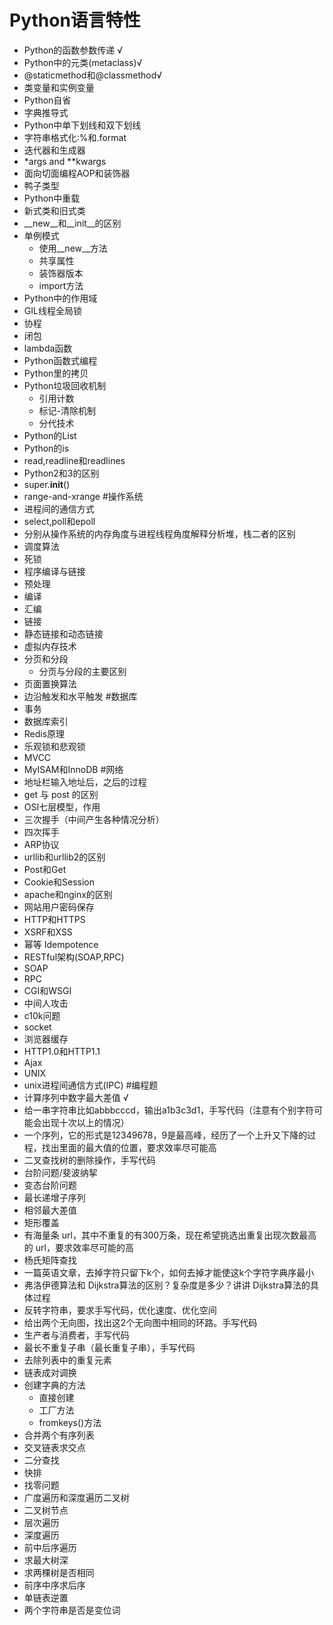 
# Python语言特性
- Python的函数参数传递   √  
- Python中的元类(metaclass)√
- @staticmethod和@classmethod√
- 类变量和实例变量
- Python自省
- 字典推导式
- Python中单下划线和双下划线
- 字符串格式化:%和.format
- 迭代器和生成器
- *args and **kwargs
- 面向切面编程AOP和装饰器
- 鸭子类型
- Python中重载
- 新式类和旧式类
- __new__和__init__的区别
- 单例模式
   - 使用__new__方法
   - 共享属性
   - 装饰器版本
   - import方法
- Python中的作用域
- GIL线程全局锁
- 协程
- 闭包
- lambda函数
- Python函数式编程
- Python里的拷贝
- Python垃圾回收机制
   - 引用计数
   - 标记-清除机制
   - 分代技术
- Python的List
- Python的is
- read,readline和readlines
- Python2和3的区别
- super.__init__()
- range-and-xrange
#操作系统
- 进程间的通信方式
- select,poll和epoll
- 分别从操作系统的内存角度与进程线程角度解释分析堆，栈二者的区别
- 调度算法
- 死锁
- 程序编译与链接
- 预处理
- 编译
- 汇编
- 链接
- 静态链接和动态链接
- 虚拟内存技术
- 分页和分段
   - 分页与分段的主要区别
- 页面置换算法
- 边沿触发和水平触发
#数据库
- 事务
- 数据库索引
- Redis原理
- 乐观锁和悲观锁
- MVCC
- MyISAM和InnoDB
#网络
- 地址栏输入地址后，之后的过程
- get 与 post 的区别
- OSI七层模型，作用
- 三次握手（中间产生各种情况分析）
- 四次挥手
- ARP协议
- urllib和urllib2的区别
- Post和Get
- Cookie和Session
- apache和nginx的区别
- 网站用户密码保存
- HTTP和HTTPS
- XSRF和XSS
- 幂等 Idempotence
- RESTful架构(SOAP,RPC)
- SOAP
- RPC
- CGI和WSGI
- 中间人攻击
- c10k问题
- socket
- 浏览器缓存
- HTTP1.0和HTTP1.1
- Ajax
- UNIX
- unix进程间通信方式(IPC)
#编程题
- 计算序列中数字最大差值  √
- 给一串字符串比如abbbcccd，输出a1b3c3d1，手写代码（注意有个别字符可能会出现十次以上的情况）
- 一个序列，它的形式是12349678，9是最高峰，经历了一个上升又下降的过程，找出里面的最大值的位置，要求效率尽可能高
- 二叉查找树的删除操作，手写代码
- 台阶问题/斐波纳挈
- 变态台阶问题
- 最长递增子序列
- 相邻最大差值
- 矩形覆盖
- 有海量条 url，其中不重复的有300万条，现在希望挑选出重复出现次数最高的 url，要求效率尽可能的高
- 杨氏矩阵查找
- 一篇英语文章，去掉字符只留下k个，如何去掉才能使这k个字符字典序最小
- 弗洛伊德算法和 Dijkstra算法的区别？复杂度是多少？讲讲 Dijkstra算法的具体过程
- 反转字符串，要求手写代码，优化速度、优化空间
- 给出两个无向图，找出这2个无向图中相同的环路。手写代码
- 生产者与消费者，手写代码
- 最长不重复子串（最长重复子串），手写代码
- 去除列表中的重复元素
- 链表成对调换
- 创建字典的方法
  - 直接创建
  - 工厂方法
  - fromkeys()方法
- 合并两个有序列表
- 交叉链表求交点
- 二分查找
- 快排
- 找零问题
- 广度遍历和深度遍历二叉树
- 二叉树节点
- 层次遍历
- 深度遍历
- 前中后序遍历
- 求最大树深
- 求两棵树是否相同
- 前序中序求后序
- 单链表逆置
- 两个字符串是否是变位词
